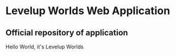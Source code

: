 # Levelup Worlds Web Application
## Official repository of application
Hello World, it's Levelup Worlds
